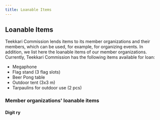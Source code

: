 ```yaml
---
title: Loanable Items
---
```


## Loanable Items

Teekkari Commission lends items to its member organizations and their members, which can be used, for example, for
organizing events. In addition, we list here the loanable items of our member organizations. Currently, Teekkari
Commission has the following items available for loan:

- Megaphone
- Flag stand (3 flag slots)
- Beer Pong table
- Outdoor tent (3x3 m)
- Tarpaulins for outdoor use (2 pcs)

### Member organizations' loanable items

#### **Digit ry**
